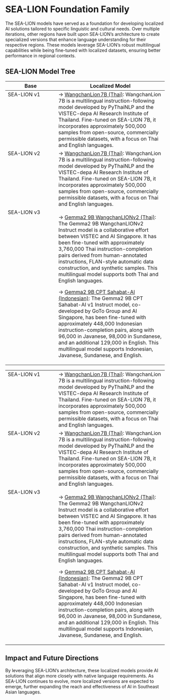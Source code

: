 # SEA-LION Foundation Family

The SEA-LION models have served as a foundation for developing localized AI solutions tailored to specific linguistic and cultural needs. Over multiple iterations, other regions have built upon SEA-LION’s architecture to create specialized versions that enhance language understanding for their respective regions. These models leverage SEA-LION’s robust multilingual capabilities while being fine-tuned with localized datasets, ensuring better performance in regional contexts.

## SEA-LION Model Tree

<table><thead><tr><th width="144" valign="top">Base</th><th>Localized Model</th></tr></thead><tbody><tr><td valign="top">SEA-LION v1</td><td>→ <a href="https://huggingface.co/airesearch/WangchanLion7B">WangchanLion 7B (Thai)</a>: WangchanLion 7B is a multilingual instruction-following model developed by PyThaiNLP and the VISTEC-depa AI Research Institute of Thailand. Fine-tuned on SEA-LION 7B, it incorporates approximately 500,000 samples from open-source, commercially permissible datasets, with a focus on Thai and English languages.</td></tr><tr><td valign="top">SEA-LION v2</td><td>→ <a href="https://huggingface.co/airesearch/WangchanLion7B">WangchanLion 7B (Thai)</a>: WangchanLion 7B is a multilingual instruction-following model developed by PyThaiNLP and the VISTEC-depa AI Research Institute of Thailand. Fine-tuned on SEA-LION 7B, it incorporates approximately 500,000 samples from open-source, commercially permissible datasets, with a focus on Thai and English languages.</td></tr><tr><td valign="top">SEA-LION v3</td><td><p>→ <a href="https://huggingface.co/aisingapore/Gemma2-9b-WangchanLIONv2-instruct">Gemma2 9B WangchanLIONv2 (Thai)</a>: The Gemma2 9B WangchanLIONv2 Instruct model is a collaborative effort between VISTEC and AI Singapore. It has been fine-tuned with approximately 3,760,000 Thai instruction-completion pairs derived from human-annotated instructions, FLAN-style automatic data construction, and synthetic samples. This multilingual model supports both Thai and English languages.</p><p></p><p>→ <a href="https://huggingface.co/GoToCompany/gemma2-9b-cpt-sahabatai-v1-instruct">Gemma2 9B CPT Sahabat-AI (Indonesian)</a>: The Gemma2 9B CPT Sahabat-AI v1 Instruct model, co-developed by GoTo Group and AI Singapore, has been fine-tuned with approximately 448,000 Indonesian instruction-completion pairs, along with 96,000 in Javanese, 98,000 in Sundanese, and an additional 129,000 in English. This multilingual model supports Indonesian, Javanese, Sundanese, and English.</p></td></tr></tbody></table>

<table><tbody>
<tr>
<td width="144" valign="top">SEA-LION v1</td>
<td>→ <a href="https://huggingface.co/airesearch/WangchanLion7B">WangchanLion 7B (Thai)</a>: WangchanLion 7B is a multilingual instruction-following model developed by PyThaiNLP and the VISTEC-depa AI Research Institute of Thailand. Fine-tuned on SEA-LION 7B, it incorporates approximately 500,000 samples from open-source, commercially permissible datasets, with a focus on Thai and English languages.</td>
</tr>
<tr>
<td valign="top">SEA-LION v2</td>
<td>→ <a href="https://huggingface.co/airesearch/WangchanLion7B">WangchanLion 7B (Thai)</a>: WangchanLion 7B is a multilingual instruction-following model developed by PyThaiNLP and the VISTEC-depa AI Research Institute of Thailand. Fine-tuned on SEA-LION 7B, it incorporates approximately 500,000 samples from open-source, commercially permissible datasets, with a focus on Thai and English languages.</td>
</tr>
<tr>
<td valign="top">SEA-LION v3</td>
<td><p>→ <a href="https://huggingface.co/aisingapore/Gemma2-9b-WangchanLIONv2-instruct">Gemma2 9B WangchanLIONv2 (Thai)</a>: The Gemma2 9B WangchanLIONv2 Instruct model is a collaborative effort between VISTEC and AI Singapore. It has been fine-tuned with approximately 3,760,000 Thai instruction-completion pairs derived from human-annotated instructions, FLAN-style automatic data construction, and synthetic samples. This multilingual model supports both Thai and English languages.</p><p></p><p>→ <a href="https://huggingface.co/GoToCompany/gemma2-9b-cpt-sahabatai-v1-instruct">Gemma2 9B CPT Sahabat-AI (Indonesian)</a>: The Gemma2 9B CPT Sahabat-AI v1 Instruct model, co-developed by GoTo Group and AI Singapore, has been fine-tuned with approximately 448,000 Indonesian instruction-completion pairs, along with 96,000 in Javanese, 98,000 in Sundanese, and an additional 129,000 in English. This multilingual model supports Indonesian, Javanese, Sundanese, and English.</p>
</td>
</tr>
</tbody></table>

## Impact and Future Directions

By leveraging SEA-LION’s architecture, these localized models provide AI solutions that align more closely with native language requirements. As SEA-LION continues to evolve, more localized versions are expected to emerge, further expanding the reach and effectiveness of AI in Southeast Asian languages.
